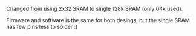Changed from using 2x32 SRAM to single 128k SRAM (only 64k used). 

Firmware and software is the same for both desings, but the single SRAM has few pins less to solder :)
